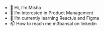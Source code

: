 - 👋 Hi, I’m Misha
- 👀 I’m interested in Product Management 
- 🌱 I’m currently learning ReactJs and Figma 
- 📫 How to reach me m3bansal on linkedin

<!---
misha1404/misha1404 is a ✨ special ✨ repository because its `README.md` (this file) appears on your GitHub profile.
You can click the Preview link to take a look at your changes.
--->
